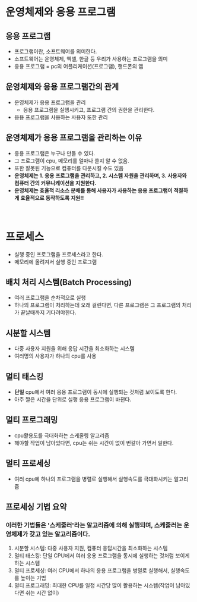 # 운영체제와 응용 프로그램
## 응용 프로그램
- 프로그램이란, 소프트웨어를 의미한다.
- 소프트웨어는 운영체제, 엑셀, 한글 등 우리가 사용하는 프로그램을 의미
- 응용 프로그램 = pc의 어플리케이션(프로그램), 핸드폰의 앱
## 운영체제와 응용 프로그램간의 관계
- 운영체제가 응용 프로그램을 관리
  - 응용 프로그램을 실행시키고, 프로그램 간의 권한을 관리한다.
- 응용 프로그램을 사용하는 사용자 또한 관리

## 운영체제가 응용 프로그램을 관리하는 이유
- 응용 프로그램은 누구나 만들 수 있다.
- 그 프로그램이 cpu, 메모리를 얼마나 쓸지 알 수 없음.
- 또한 잘못된 기능으로 컴퓨터를 다운시킬 수도 있음
- **운영체제는 1. 응용 프로그램을 관리하고, 2. 시스템 자원을 관리하며, 3. 사용자와 컴퓨터 간의 커뮤니케이션을 지원한다.**
- **운영체제는 효율적 리소스 분배를 통해 사용자가 사용하는 응용 프로그램이 적절하게 효율적으로 동작하도록 지원!!**
<br><br><br>
# 프로세스
- 실행 중인 프로그램을 프로세스라고 한다.
- 메모리에 올려져서 실행 중인 프로그램

## 배치 처리 시스템(Batch Processing)
- 여러 프로그램을 순차적으로 실행
- 하나의 프로그램이 처리하는데 오래 걸린다면, 다른 프로그램은 그 프로그램의 처리가 끝날때까지 기다려야한다.

## 시분할 시스템
- 다중 사용자 지원을 위해 응답 시간을 최소화하는 시스템
- 여러명의 사용자가 하나의 cpu를 사용

## 멀티 태스킹
- **단일** cpu에서 여러 응용 프로그램이 동시에 실행되는 것처럼 보이도록 한다.
- 아주 짤은 시간을 단위로 실행 응용 프로그램이 바뀐다.

## 멀티 프로그래밍
- cpu활용도를 극대화하는 스케줄링 알고리즘
- 해야할 작업이 남아있다면, cpu는 쉬는 시간이 없이 번갈아 가면서 일한다.

## 멀티 프로세싱
- 여러 cpu에 하나의 프로그램을 병렬로 실행해서 실행속도를 극대화시키는 알고리즘

## 프로세싱 기법 요약
### 이러한 기법들은 '스케줄러'라는 알고리즘에 의해 실행되며, 스케줄러는 운영체제가 갖고 있는 알고리즘이다.
1. 시분할 시스템: 다중 사용자 지원, 컴퓨터 응답시간을 최소화하는 시스템
2. 멀티 태스킹: 단일 CPU에서 여러 응용 프로그램을 동시에 실행하는 것처럼 보이게 하는 시스템
3. 멀티 프로세싱: 여러 CPU에서 하나의 응용 프로그램을 병렬로 실행해서, 실행속도를 높이는 기법
4. 멀티 프로그래밍: 최대한 CPU를 일정 시간당 많이 활용하는 시스템(작업이 남아있다면 쉬는 시간 없이)
